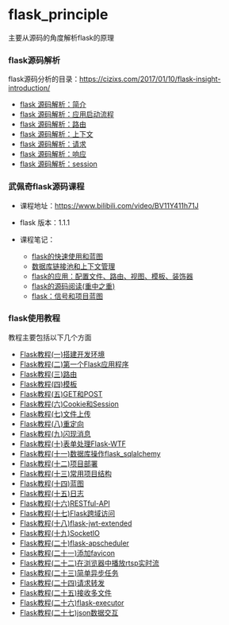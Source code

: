 # flask_principle
主要从源码的角度解析flask的原理

### flask源码解析 

flask源码分析的目录：https://cizixs.com/2017/01/10/flask-insight-introduction/

- [flask 源码解析：简介](./docs/flask源码解析/简介.md)
- [flask 源码解析：应用启动流程](./docs/flask源码解析/应用启动流程.md)
- [flask 源码解析：路由](./docs/flask源码解析/路由.md)
- [flask 源码解析：上下文](./docs/flask源码解析/上下文.md)
- [flask 源码解析：请求](./docs/flask源码解析/请求.md)
- [flask 源码解析：响应](./docs/flask源码解析/响应.md)
- [flask 源码解析：session](./docs/flask源码解析/session.md)

### 武佩奇flask源码课程 

- 课程地址：https://www.bilibili.com/video/BV11Y411h71J

- flask 版本：1.1.1

- 课程笔记：
  - [flask的快速使用和蓝图](./docs/武佩奇flask课程/flask01.md)
  - [数据库链接池和上下文管理](./docs/武佩奇flask课程/flask02.md)
  - [flask的应用：配置文件、路由、视图、模板、装饰器](./docs/武佩奇flask课程/flask03.md)
  - [flask的源码阅读(重中之重)](./docs/武佩奇flask课程/flask04.md)
  - [flask：信号和项目蓝图](./docs/武佩奇flask课程/flask05.md)

### flask使用教程

教程主要包括以下几个方面

* [Flask教程(一)搭建开发环境](./docs/flask使用笔记/Flask教程(一)搭建开发环境.md)
* [Flask教程(二)第一个Flask应用程序](./docs/flask使用笔记/Flask教程(二)第一个Flask应用程序.md)
* [Flask教程(三)路由](./docs/flask使用笔记/Flask教程(三)路由.md)
* [Flask教程(四)模板](./docs/flask使用笔记/Flask教程(四)模板.md)
* [Flask教程(五)GET和POST](./docs/flask使用笔记/Flask教程(五)GET和POST.md)
* [Flask教程(六)Cookie和Session](./docs/flask使用笔记/Flask教程(六)Cookie和Session.md)
* [Flask教程(七)文件上传](./docs/flask使用笔记/Flask教程(七)文件上传.md)
* [Flask教程(八)重定向](./docs/flask使用笔记/Flask教程(八)重定向.md)
* [Flask教程(九)闪现消息](./docs/flask使用笔记/Flask教程(九)闪现消息.md)
* [Flask教程(十)表单处理Flask-WTF](./docs/flask使用笔记/Flask教程(十)表单处理Flask-WTF.md)
* [Flask教程(十一)数据库操作flask_sqlalchemy](./docs/flask使用笔记/Flask教程(十一)数据库操作flask_sqlalchemy.md)
* [Flask教程(十二)项目部署](./docs/flask使用笔记/Flask教程(十二)项目部署.md)
* [Flask教程(十三)常用项目结构](./docs/flask使用笔记/Flask教程(十三)常用项目结构.md)
* [Flask教程(十四)蓝图](./docs/flask使用笔记/Flask教程(十四)蓝图.md)
* [Flask教程(十五)日志](./docs/flask使用笔记/Flask教程(十五)日志.md)
* [Flask教程(十六)RESTful-API](./docs/flask使用笔记/Flask教程(十六)RESTful-API.md)
* [Flask教程(十七)Flask跨域访问](./docs/flask使用笔记/Flask教程(十七)Flask跨域访问.md)
* [Flask教程(十八)flask-jwt-extended](./docs/flask使用笔记/Flask教程(十八)flask-jwt-extended.md)
* [Flask教程(十九)SocketIO](./docs/flask使用笔记/Flask教程(十九)SocketIO.md)
* [Flask教程(二十)flask-apscheduler](./docs/flask使用笔记/Flask教程(二十)flask-apscheduler.md)
* [Flask教程(二十一)添加favicon](./docs/flask使用笔记/Flask教程(二十一)添加favicon.md)
* [Flask教程(二十二)在浏览器中播放rtsp实时流](./docs/flask使用笔记/Flask教程(二十二)在浏览器中播放rtsp实时流.md)
* [Flask教程(二十三)简单异步任务](./docs/flask使用笔记/Flask教程(二十三)简单异步任务.md)
* [Flask教程(二十四)请求转发](./docs/flask使用笔记/Flask教程(二十四)请求转发.md)
* [Flask教程(二十五)接收多文件](./docs/flask使用笔记/Flask教程(二十五)接收多文件.md)
* [Flask教程(二十六)flask-executor](./docs/flask使用笔记/Flask教程(二十六)flask-executor.md)
* [Flask教程(二十七)json数据交互](./docs/flask使用笔记/Flask教程(二十七)json数据交互.md)